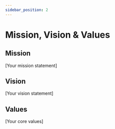 ```yaml
---
sidebar_position: 2
---
```


# Mission, Vision & Values

## Mission
[Your mission statement]

## Vision
[Your vision statement]

## Values
[Your core values]
